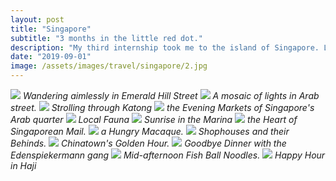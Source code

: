 ```yaml
---
layout: post
title: "Singapore"
subtitle: "3 months in the little red dot."
description: "My third internship took me to the island of Singapore. Living there, I felt a sense of familiarity in culture, food and behaviour. In my household, mixing languages was a result of immigration and assimilation, but the melding of east and west seemed be a norm in this nation. Below are some photo collections of my time in Singapore."
date: "2019-09-01"
image: /assets/images/travel/singapore/2.jpg
---
```


![](/assets/images/travel/singapore/1.jpg)
*Wandering aimlessly in Emerald Hill Street*
![](/assets/images/travel/singapore/2.jpg)
*A mosaic of lights in Arab street.*
![](/assets/images/travel/singapore/3.jpg)
*Strolling through Katong*
![](/assets/images/travel/singapore/4.jpg)
*the Evening Markets of Singapore's Arab quarter*
![](/assets/images/travel/singapore/5.jpg)
*Local Fauna*
![](/assets/images/travel/singapore/6.jpg)
*Sunrise in the Marina*
![](/assets/images/travel/singapore/7.jpg)
*the Heart of Singaporean Mail.*
![](/assets/images/travel/singapore/8.jpg)
*a Hungry Macaque.*
![](/assets/images/travel/singapore/9.jpg)
*Shophouses and their Behinds.*
![](/assets/images/travel/singapore/10.jpg)
*Chinatown's Golden Hour.*
![](/assets/images/travel/singapore/11.jpg)
*Goodbye Dinner with the Edenspiekermann gang*
![](/assets/images/travel/singapore/12.jpg)
*Mid-afternoon Fish Ball Noodles.*
![](/assets/images/travel/singapore/13.jpg)
*Happy Hour in Haji*

